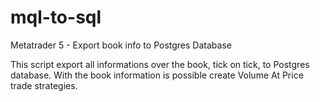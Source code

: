# mql-to-sql

Metatrader 5 - Export book info to Postgres Database

This script export all informations over the book, tick on tick, to Postgres database.
With the book information is possible create Volume At Price trade strategies. 
